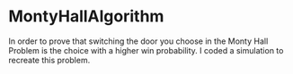 # MontyHallAlgorithm
In order to prove that switching the door you choose in the Monty Hall Problem is the choice with a higher win probability. I coded a simulation to recreate this problem.
